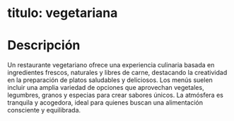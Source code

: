 # titulo: vegetariana

# Descripción
Un restaurante vegetariano ofrece una experiencia culinaria basada en ingredientes frescos, naturales y libres de carne, destacando la creatividad en la preparación de platos saludables y deliciosos. Los menús suelen incluir una amplia variedad de opciones que aprovechan vegetales, legumbres, granos y especias para crear sabores únicos. La atmósfera es tranquila y acogedora, ideal para quienes buscan una alimentación consciente y equilibrada.